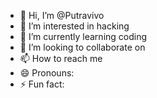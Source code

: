 - 👋 Hi, I’m @Putravivo
- 👀 I’m interested in hacking
- 🌱 I’m currently learning coding
- 💞️ I’m looking to collaborate on 
- 📫 How to reach me 
- 😄 Pronouns: 
- ⚡ Fun fact: 

<!---
Putravivo/Putravivo is a ✨ special ✨ repository because its `README.md` (this file) appears on your GitHub profile.
You can click the Preview link to take a look at your changes.
--->
